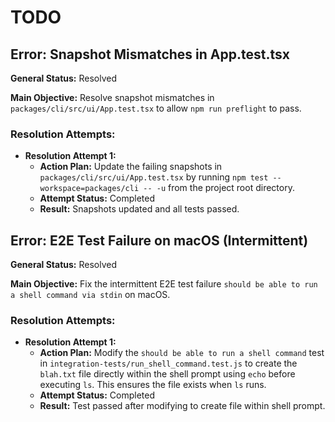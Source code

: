 # TODO

## Error: Snapshot Mismatches in App.test.tsx

**General Status:** Resolved

**Main Objective:** Resolve snapshot mismatches in `packages/cli/src/ui/App.test.tsx` to allow `npm run preflight` to pass.

### Resolution Attempts:

- **Resolution Attempt 1:**
  - **Action Plan:** Update the failing snapshots in `packages/cli/src/ui/App.test.tsx` by running `npm test --workspace=packages/cli -- -u` from the project root directory.
  - **Attempt Status:** Completed
  - **Result:** Snapshots updated and all tests passed.

## Error: E2E Test Failure on macOS (Intermittent)

**General Status:** Resolved

**Main Objective:** Fix the intermittent E2E test failure `should be able to run a shell command via stdin` on macOS.

### Resolution Attempts:

- **Resolution Attempt 1:**
  - **Action Plan:** Modify the `should be able to run a shell command` test in `integration-tests/run_shell_command.test.js` to create the `blah.txt` file directly within the shell prompt using `echo` before executing `ls`. This ensures the file exists when `ls` runs.
  - **Attempt Status:** Completed
  - **Result:** Test passed after modifying to create file within shell prompt.
